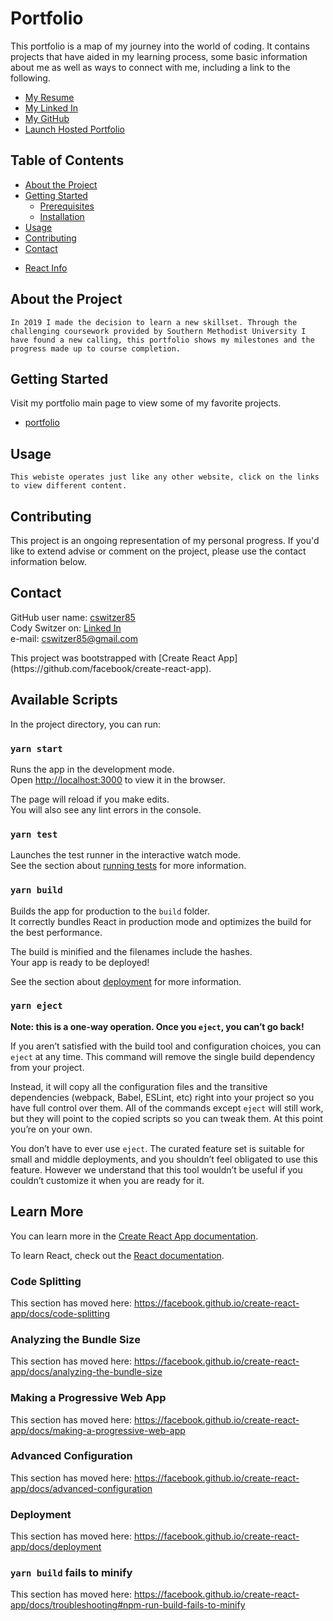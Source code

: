 # Portfolio
This portfolio is a map of my journey into the world of coding. It contains projects that have aided in my learning process, some basic information about me as well as ways to connect with me, including a link to the following.  
* [My Resume](https://docs.google.com/document/d/1qAGARoCOjh_8a_d3teaMyYCx6JeLeVV_4T7eKwMAqFI/edit?usp=sharing "Cody Switzer's Resume")
* [My Linked In](https://www.linkedin.com/in/cody-switzer-1429593a/ "View Cody Switzer on Linked In")
* [My GitHub](https://github.com/cswitzer85 "View Cody Switzer on GitHub")
* [Launch Hosted Portfolio](https://cswitzer85.github.io/portfolio/ "Cody's Portfolio")

## Table of Contents

* [About the Project](#About-the-project)
* [Getting Started](#Getting-started)
  * [Prerequisites](#Prerequisites)
  * [Installation](#Installation)
* [Usage](#Usage)
* [Contributing](#Contributing)
* [Contact](#Contact)
<!-- * [License(s)](#License(s))
* [Acknowledgements](#Acknowledgements) -->
* [React Info](#Available-Scripts)

## About the Project
    In 2019 I made the decision to learn a new skillset. Through the challenging coursework provided by Southern Methodist University I have found a new calling, this portfolio shows my milestones and the progress made up to course completion.

## Getting Started
Visit my portfolio main page to view some of my favorite projects.
* [portfolio](https://cswitzer85.github.io/portfolio/ "Cody Switzer's portfolio")

## Usage
    This webiste operates just like any other website, click on the links to view different content.

## Contributing
This project is an ongoing representation of my personal progress. If you'd like to extend advise or comment on the project, please use the contact information below.


## Contact
GitHub user name:   [cswitzer85](https://github.com/cswitzer85 "cswitzer85's GitHub")  
Cody Switzer on:    [Linked In](https://www.linkedin.com/in/cody-switzer-1429593a/ "cody-switzer-1429593a's Linked In")  
e-mail:             cswitzer85@gmail.com  

<!-- ## License(s) -->

<!-- ## Acknowledgements -->This project was bootstrapped with [Create React App](https://github.com/facebook/create-react-app).

## Available Scripts

In the project directory, you can run:

### `yarn start`

Runs the app in the development mode.<br />
Open [http://localhost:3000](http://localhost:3000) to view it in the browser.

The page will reload if you make edits.<br />
You will also see any lint errors in the console.

### `yarn test`

Launches the test runner in the interactive watch mode.<br />
See the section about [running tests](https://facebook.github.io/create-react-app/docs/running-tests) for more information.

### `yarn build`

Builds the app for production to the `build` folder.<br />
It correctly bundles React in production mode and optimizes the build for the best performance.

The build is minified and the filenames include the hashes.<br />
Your app is ready to be deployed!

See the section about [deployment](https://facebook.github.io/create-react-app/docs/deployment) for more information.

### `yarn eject`

**Note: this is a one-way operation. Once you `eject`, you can’t go back!**

If you aren’t satisfied with the build tool and configuration choices, you can `eject` at any time. This command will remove the single build dependency from your project.

Instead, it will copy all the configuration files and the transitive dependencies (webpack, Babel, ESLint, etc) right into your project so you have full control over them. All of the commands except `eject` will still work, but they will point to the copied scripts so you can tweak them. At this point you’re on your own.

You don’t have to ever use `eject`. The curated feature set is suitable for small and middle deployments, and you shouldn’t feel obligated to use this feature. However we understand that this tool wouldn’t be useful if you couldn’t customize it when you are ready for it.

## Learn More

You can learn more in the [Create React App documentation](https://facebook.github.io/create-react-app/docs/getting-started).

To learn React, check out the [React documentation](https://reactjs.org/).

### Code Splitting

This section has moved here: https://facebook.github.io/create-react-app/docs/code-splitting

### Analyzing the Bundle Size

This section has moved here: https://facebook.github.io/create-react-app/docs/analyzing-the-bundle-size

### Making a Progressive Web App

This section has moved here: https://facebook.github.io/create-react-app/docs/making-a-progressive-web-app

### Advanced Configuration

This section has moved here: https://facebook.github.io/create-react-app/docs/advanced-configuration

### Deployment

This section has moved here: https://facebook.github.io/create-react-app/docs/deployment

### `yarn build` fails to minify

This section has moved here: https://facebook.github.io/create-react-app/docs/troubleshooting#npm-run-build-fails-to-minify
